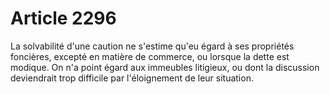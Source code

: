 # Article 2296

La solvabilité d'une caution ne s'estime qu'eu égard à ses propriétés foncières, excepté en matière de commerce, ou lorsque la dette est modique.   On n'a point égard aux immeubles litigieux, ou dont la discussion deviendrait trop difficile par l'éloignement de leur situation.